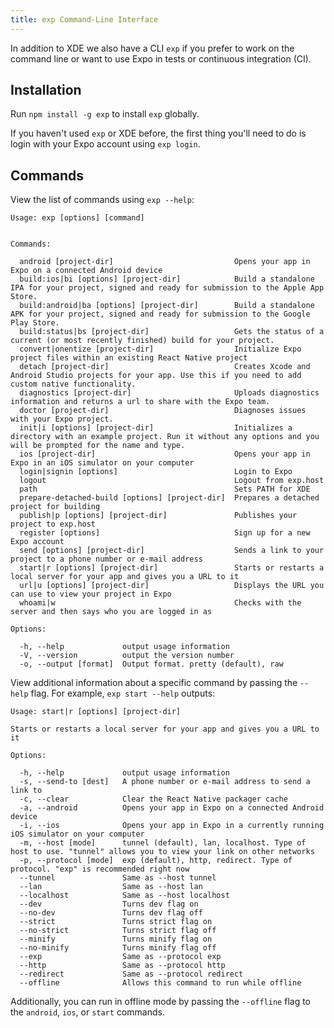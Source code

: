 ```yaml
---
title: exp Command-Line Interface
---
```


In addition to XDE we also have a CLI `exp` if you prefer to work on the command line or want to use Expo in tests or continuous integration (CI).

## Installation

Run `npm install -g exp` to install `exp` globally.

If you haven't used `exp` or XDE before, the first thing you'll need to do is login with your Expo account using `exp login`.

## Commands

View the list of commands using `exp --help`:

    Usage: exp [options] [command]


    Commands:

      android [project-dir]                           Opens your app in Expo on a connected Android device
      build:ios|bi [options] [project-dir]            Build a standalone IPA for your project, signed and ready for submission to the Apple App Store.
      build:android|ba [options] [project-dir]        Build a standalone APK for your project, signed and ready for submission to the Google Play Store.
      build:status|bs [project-dir]                   Gets the status of a current (or most recently finished) build for your project.
      convert|onentize [project-dir]                  Initialize Expo project files within an existing React Native project
      detach [project-dir]                            Creates Xcode and Android Studio projects for your app. Use this if you need to add custom native functionality.
      diagnostics [project-dir]                       Uploads diagnostics information and returns a url to share with the Expo team.
      doctor [project-dir]                            Diagnoses issues with your Expo project.
      init|i [options] [project-dir]                  Initializes a directory with an example project. Run it without any options and you will be prompted for the name and type.
      ios [project-dir]                               Opens your app in Expo in an iOS simulator on your computer
      login|signin [options]                          Login to Expo
      logout                                          Logout from exp.host
      path                                            Sets PATH for XDE
      prepare-detached-build [options] [project-dir]  Prepares a detached project for building
      publish|p [options] [project-dir]               Publishes your project to exp.host
      register [options]                              Sign up for a new Expo account
      send [options] [project-dir]                    Sends a link to your project to a phone number or e-mail address
      start|r [options] [project-dir]                 Starts or restarts a local server for your app and gives you a URL to it
      url|u [options] [project-dir]                   Displays the URL you can use to view your project in Expo
      whoami|w                                        Checks with the server and then says who you are logged in as

    Options:

      -h, --help             output usage information
      -V, --version          output the version number
      -o, --output [format]  Output format. pretty (default), raw

View additional information about a specific command by passing the `--help` flag. For example, `exp start --help` outputs:

    Usage: start|r [options] [project-dir]

    Starts or restarts a local server for your app and gives you a URL to it

    Options:

      -h, --help             output usage information
      -s, --send-to [dest]   A phone number or e-mail address to send a link to
      -c, --clear            Clear the React Native packager cache
      -a, --android          Opens your app in Expo on a connected Android device
      -i, --ios              Opens your app in Expo in a currently running iOS simulator on your computer
      -m, --host [mode]      tunnel (default), lan, localhost. Type of host to use. "tunnel" allows you to view your link on other networks
      -p, --protocol [mode]  exp (default), http, redirect. Type of protocol. "exp" is recommended right now
      --tunnel               Same as --host tunnel
      --lan                  Same as --host lan
      --localhost            Same as --host localhost
      --dev                  Turns dev flag on
      --no-dev               Turns dev flag off
      --strict               Turns strict flag on
      --no-strict            Turns strict flag off
      --minify               Turns minify flag on
      --no-minify            Turns minify flag off
      --exp                  Same as --protocol exp
      --http                 Same as --protocol http
      --redirect             Same as --protocol redirect
      --offline              Allows this command to run while offline
      
Additionally, you can run in offline mode by passing the `--offline` flag to the `android`, `ios`, or `start` commands.